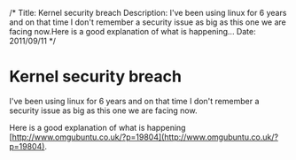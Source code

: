 /*
Title: Kernel security breach
Description: I've been using linux for 6 years and on that time I don't remember a security issue as big as this one we are facing now.Here is a good explanation of what is happening...
Date: 2011/09/11
*/

# Kernel security breach

I've been using linux for 6 years and on that time I don't remember a security issue as big as this one we are facing now.

Here is a good explanation of what is happening [http://www.omgubuntu.co.uk/?p=19804](http://www.omgubuntu.co.uk/?p=19804).
